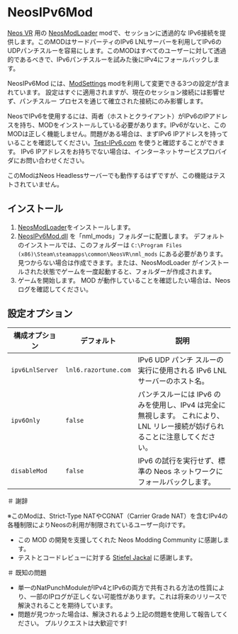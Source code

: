 # NeosIPv6Mod

[Neos VR](https://neos.com/) 用の [NeosModLoader](https://github.com/zkxs/NeosModLoader) modで、セッションに透過的な IPv6接続を提供します。このMODはサードパーティのIPv6 LNLサーバーを利用してIPv6のUDPパンチスルーを容易にします。このMODはすべてのユーザーに対して透過的であるべきで、IPv6パンチスルーを試みた後にIPv4にフォールバックします。

NeosIPv6Mod には、[ModSettings](https://github.com/badhaloninja/NeosModSettings) modを利用して変更できる3つの設定が含まれています。 設定はすぐに適用されますが、現在のセッション接続には影響せず、パンチスルー プロセスを通じて確立された接続にのみ影響します。

NeosでIPv6を使用するには、両者（ホストとクライアント）がIPv6のIPアドレスを持ち、MODをインストールしている必要があります。IPv6がないと、このMODは正しく機能しません。問題がある場合は、まずIPv6 IPアドレスを持っていることを確認してください。[Test-IPv6.com](https://test-ipv6.com) を使うと確認することができます。 IPv6 IPアドレスをお持ちでない場合は、インターネットサービスプロバイダにお問い合わせください。

このModはNeos Headlessサーバーでも動作するはずですが、この機能はテストされていません。


## インストール

1. [NeosModLoader](https://github.com/zkxs/NeosModLoader)をインストールします。
1. [NeosIPv6Mod.dll](https://github.com/bontebok/NeosIPv6Mod/releases) を「nml_mods」フォルダーに配置します。 デフォルトのインストールでは、このフォルダーは `C:\Program Files (x86)\Steam\steamapps\common\NeosVR\nml_mods` にある必要があります。 見つからない場合は作成できます。または、NeosModLoader がインストールされた状態でゲームを一度起動すると、フォルダーが作成されます。
1. ゲームを開始します。 MOD が動作していることを確認したい場合は、Neos ログを確認してください。


## 設定オプション

|構成オプション    |デフォルト            |説明                                                                                                               |
|----------------|---------------------|-------------------------------------------------------------------------------------------------------------------|
|`ipv6LnlServer` |`lnl6.razortune.com` |IPv6 UDP パンチ スルーの実行に使用される IPv6 LNL サーバーのホスト名。                                                  |
|`ipv6Only`      |`false`              |パンチスルーには IPv6 のみを使用し、IPv4 は完全に無視します。 これにより、LNL リレー接続が妨げられることに注意してください。  |
|`disableMod`    |`false`              |IPv6 の試行を実行せず、標準の Neos ネットワークにフォールバックします。                                                  |


＃ 謝辞

※このModは、Strict-Type NATやCGNAT（Carrier Grade NAT）を含むIPv4の各種制限によりNeosの利用が制限されているユーザー向けです。
* この MOD の開発を支援してくれた Neos Modding Community に感謝します。
* テストとコードレビューに対する [Stiefel Jackal](https://github.com/stiefeljackal) に感謝します。


＃ 既知の問題

* 単一のNatPunchModuleがIPv4とIPv6の両方で共有される方法の性質により、一部のIPログが正しくない可能性があります。これは将来のリリースで解決されることを期待しています。
* 問題が見つかった場合は、解決されるよう上記の問題を使用して報告してください。 プルリクエストは大歓迎です!
